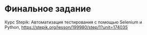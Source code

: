 # Финальное задание 

Курс Stepik: Автоматизация тестирования с помощью Selenium и Python, https://stepik.org/lesson/199980/step/1?unit=174035
